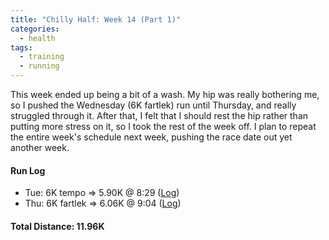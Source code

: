 ```yaml
---
title: "Chilly Half: Week 14 (Part 1)"
categories:
  - health
tags:
  - training
  - running
---
```


This week ended up being a bit of a wash. My hip was really bothering me, so I pushed the Wednesday (6K fartlek) run until Thursday, and really struggled through it. After that, I felt that I should rest the hip rather than putting more stress on it, so I took the rest of the week off. I plan to repeat the entire week's schedule next week, pushing the race date out yet another week.

#### Run Log

- Tue: 6K tempo &rArr; 5.90K @ 8:29 ([Log](https://runkeeper.com/user/cdevans/activity/1702711160))
- Thu: 6K fartlek &rArr; 6.06K @ 9:04 ([Log](https://runkeeper.com/user/cdevans/activity/1703957968))

#### Total Distance: 11.96K
